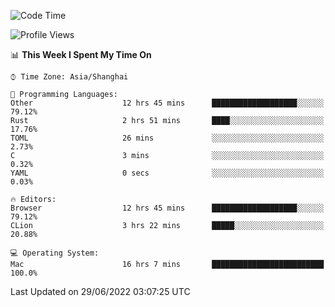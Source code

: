 <!--START_SECTION:waka-->
![Code Time](http://img.shields.io/badge/Code%20Time-17%20hrs%2021%20mins-blue)

![Profile Views](http://img.shields.io/badge/Profile%20Views-15-blue)

📊 **This Week I Spent My Time On** 

```text
⌚︎ Time Zone: Asia/Shanghai

💬 Programming Languages: 
Other                    12 hrs 45 mins      ███████████████████░░░░░░   79.12% 
Rust                     2 hrs 51 mins       ████░░░░░░░░░░░░░░░░░░░░░   17.76% 
TOML                     26 mins             ░░░░░░░░░░░░░░░░░░░░░░░░░   2.73% 
C                        3 mins              ░░░░░░░░░░░░░░░░░░░░░░░░░   0.32% 
YAML                     0 secs              ░░░░░░░░░░░░░░░░░░░░░░░░░   0.03%

🔥 Editors: 
Browser                  12 hrs 45 mins      ███████████████████░░░░░░   79.12% 
CLion                    3 hrs 22 mins       █████░░░░░░░░░░░░░░░░░░░░   20.88%

💻 Operating System: 
Mac                      16 hrs 7 mins       █████████████████████████   100.0%

```


 Last Updated on 29/06/2022 03:07:25 UTC
<!--END_SECTION:waka-->